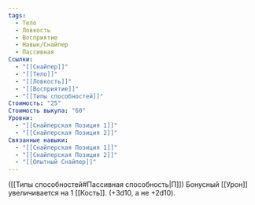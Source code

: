 ```yaml
---
tags:
  - Тело
  - Ловкость
  - Восприятие
  - Навык/Снайпер
  - Пассивная
Ссылки:
  - "[[Снайпер]]"
  - "[[Тело]]"
  - "[[Ловкость]]"
  - "[[Восприятие]]"
  - "[[Типы способностей]]"
Стоимость: "25"
Стоимость выкупа: "60"
Уровни:
  - "[[Снайперская Позиция 1]]"
  - "[[Снайперская Позиция 2]]"
Связанные навыки:
  - "[[Снайперская Позиция 1]]"
  - "[[Снайперская Позиция 2]]"
  - "[[Опытный Снайпер]]"
---
```

([[Типы способностей#Пассивная способность|П]]) Бонусный [[Урон]] увеличивается на 1 [[Кость]]. (+3d10, а не +2d10).